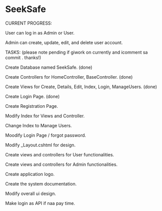 # SeekSafe

CURRENT PROGRESS:

User can log in as Admin or User.

Admin can create, update, edit, and delete user account.




TASKS: (please note pending if giwork on currently and icomment sa commit . thanks!)


Create Database named SeekSafe. (done)

Create Controllers for HomeController, BaseController. (done)

Create Views for Create, Details, Edit, Index, Login, ManageUsers. (done)

Create Login Page. (done)

Create Registration Page.

Modify Index for Views and Controller.

Change Index to Manage Users.

Moodify Login Page / forgot password.

Modify _Layout.cshtml for design.

Create views and controllers for User functionalities.

Create views and controllers for Admin functionalities.

Create application logo.

Create the system documentation.

Modify overall ui design.

Make login as API if naa pay time.
